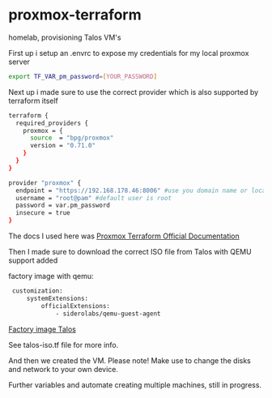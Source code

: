 # proxmox-terraform
homelab, provisioning Talos VM's

First up i setup an .envrc to expose my credentials for my local proxmox server

```bash
export TF_VAR_pm_password=[YOUR_PASSWORD]
```

Next up i made sure to use the correct provider which is also supported by terraform itself

```bash
terraform {
  required_providers {
    proxmox = {
      source  = "bpg/proxmox"
      version = "0.71.0"
    }
  }
}

provider "proxmox" {
  endpoint = "https://192.168.178.46:8006" #use you domain name or local ip to connect
  username = "root@pam" #default user is root
  password = var.pm_password
  insecure = true
}
```

The docs I used here was [Proxmox Terraform Official Documentation](https://registry.terraform.io/providers/bpg/proxmox/0.71.0)

Then I made sure to download the correct ISO file from Talos with QEMU support added

factory image with qemu:

```bash
 customization:
     systemExtensions:
         officialExtensions:
             - siderolabs/qemu-guest-agent
```

[Factory image Talos](https://factory.talos.dev/image/ce4c980550dd2ab1b17bbf2b08801c7eb59418eafe8f279833297925d67c7515/v1.9.3/metal-amd64.iso)

See talos-iso.tf file for more info. 

And then we created the VM. Please note! Make use to change the disks and network to your own device. 

Further variables and automate creating multiple machines, still in progress. 